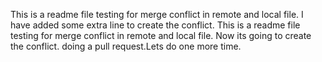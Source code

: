This is a readme file testing for merge conflict in remote and local file. I have added some extra line to create the conflict.
This is a readme file testing for merge conflict in remote and local file. Now its going to create the conflict. doing a pull request.Lets do one more time.
